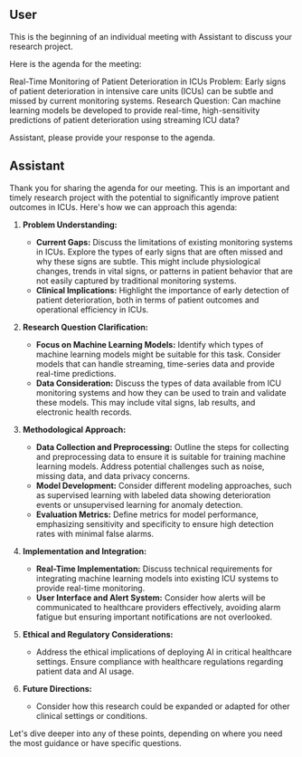 ## User

This is the beginning of an individual meeting with Assistant to discuss your research project.

Here is the agenda for the meeting:

Real-Time Monitoring of Patient Deterioration in ICUs
Problem: Early signs of patient deterioration in intensive care units (ICUs) can be subtle and missed by current monitoring systems.
Research Question: Can machine learning models be developed to provide real-time, high-sensitivity predictions of patient deterioration using streaming ICU data?

Assistant, please provide your response to the agenda.

## Assistant

Thank you for sharing the agenda for our meeting. This is an important and timely research project with the potential to significantly improve patient outcomes in ICUs. Here's how we can approach this agenda:

1. **Problem Understanding:**
   - **Current Gaps:** Discuss the limitations of existing monitoring systems in ICUs. Explore the types of early signs that are often missed and why these signs are subtle. This might include physiological changes, trends in vital signs, or patterns in patient behavior that are not easily captured by traditional monitoring systems.
   - **Clinical Implications:** Highlight the importance of early detection of patient deterioration, both in terms of patient outcomes and operational efficiency in ICUs.

2. **Research Question Clarification:**
   - **Focus on Machine Learning Models:** Identify which types of machine learning models might be suitable for this task. Consider models that can handle streaming, time-series data and provide real-time predictions.
   - **Data Consideration:** Discuss the types of data available from ICU monitoring systems and how they can be used to train and validate these models. This may include vital signs, lab results, and electronic health records.

3. **Methodological Approach:**
   - **Data Collection and Preprocessing:** Outline the steps for collecting and preprocessing data to ensure it is suitable for training machine learning models. Address potential challenges such as noise, missing data, and data privacy concerns.
   - **Model Development:** Consider different modeling approaches, such as supervised learning with labeled data showing deterioration events or unsupervised learning for anomaly detection.
   - **Evaluation Metrics:** Define metrics for model performance, emphasizing sensitivity and specificity to ensure high detection rates with minimal false alarms.

4. **Implementation and Integration:**
   - **Real-Time Implementation:** Discuss technical requirements for integrating machine learning models into existing ICU systems to provide real-time monitoring.
   - **User Interface and Alert System:** Consider how alerts will be communicated to healthcare providers effectively, avoiding alarm fatigue but ensuring important notifications are not overlooked.

5. **Ethical and Regulatory Considerations:**
   - Address the ethical implications of deploying AI in critical healthcare settings. Ensure compliance with healthcare regulations regarding patient data and AI usage.

6. **Future Directions:**
   - Consider how this research could be expanded or adapted for other clinical settings or conditions.

Let's dive deeper into any of these points, depending on where you need the most guidance or have specific questions.

